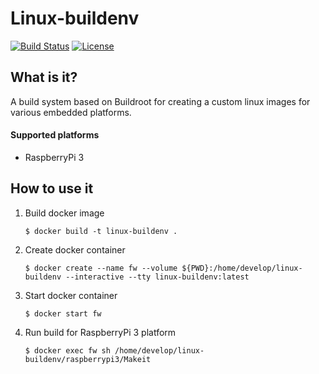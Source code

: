 # Linux-buildenv

[![Build Status][circleci-badge]][circleci-link]
[![License][license-badge]][license-link]

[circleci-badge]:   https://circleci.com/gh/pashinov/linux-buildenv.svg?style=svg
[circleci-link]:    https://circleci.com/gh/pashinov/linux-buildenv
[license-badge]:    https://img.shields.io/badge/License-GPL%20v2-blue.svg
[license-link]:     https://github.com/pashinov/linux-buildenv/blob/master/LICENSE

## What is it?
A build system based on Buildroot for creating a custom linux images for various embedded platforms.

#### Supported platforms
* RaspberryPi 3

## How to use it

1. Build docker image
    ```
    $ docker build -t linux-buildenv .
    ```

2. Create docker container
    ```
    $ docker create --name fw --volume ${PWD}:/home/develop/linux-buildenv --interactive --tty linux-buildenv:latest
    ```

3. Start docker container
    ```
    $ docker start fw
    ```

4. Run build for RaspberryPi 3 platform
    ```
    $ docker exec fw sh /home/develop/linux-buildenv/raspberrypi3/Makeit
    ```
